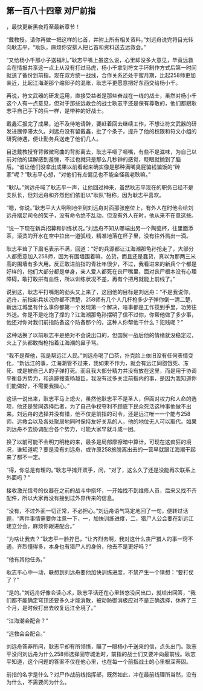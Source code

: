 ## 第一百八十四章 对尸前指
，最快更新黑夜将至最新章节！

“戴教授，请你再做一把这样的匕首，并附上所有相关资料。”刘远舟说完将目光转向耿志平，“耿队，麻烦你安排人把匕首和资料送去远救会。”

“又给杨小千那小子送福利。”耿志平嘴上虽这么说，心里却没多大意见，毕竟远救会在情报共享这一点上从没有打过马虎，杨小千拿到符文手环制作方式后第一时间就送了备份到前指。现在双方统一战线，合作关系还处于蜜月期，比起258师更加亲近，比起江海潮那个缩卵子的混账，耿志平更愿意把好东西交给杨小千。

再说，符文武器的研发运用，直接受益者是那些奋战在一线的战士，虽然对杨小千这个人有一点意见，但对于那些远救会的战士耿志平还是保有尊敬的，他们都跟耿志平自己手下的兵一样，是带种的好战士。

戴鑫汇报完了成果，迫不及待地请辞，要赶着回去继续工作，不想让符文武器的研发进展停滞太久。刘远舟没有留戴鑫，批了个条子，提升了他的权限和符文小组的研究待遇，便让勤务兵送走了他们几人。

目送戴教授脊背微微弯曲的背影离去，耿志平咂了咂嘴，有些不是滋味，为自己以前对他的误解感到羞愧，不过也就只是那么几秒钟的感觉，眨眼就抛到了脑后。“谁让他们没拿出成果以前看起来确实像是那种满嘴臭屁骗钱骗饭的“砖家”呢？”耿志平心想，“对他们有点偏见也不能全怪我老耿嘛。”

“耿队。”刘远舟喊了耿志平一声，让他回过神来，虽然耿志平现在的职务已经不是支队长，但刘远舟和齐烈他们依旧以“耿队”相称，因为耿志平喜欢。

“嗯，你说。”耿志平大大咧咧地坐到刘远舟对面那张座位上，有外人在时他会给刘远舟摆足司令的架子，没有命令绝不乱动，但没有外人在时，他从来不在意这些。

“说一下现在新兵招募和训练状况。”刘远舟不知从哪端出另一个陶瓷杯，往里面添茶，滚烫的开水在空中拉出一道弧线，精准地落在杯子里，没有往外溅出一滴。

耿志平耸了下眉毛表示不满，回道：“好的兵源都让江海潮那龟孙抢走了，大部分人都愿意加入258师，因为有围墙围着嘛，怂货，而且还是蠢货，真以为那两三米高的围墙有多大用。反正敢进前指的青壮年很少，不过，我看进来的新兵个个都是好样的，他们大部分都是单身，亲人爱人都死在丧尸嘴里，面对丧尸根本没有心理障碍，敢打敢拼有血性，所以训练状况不差，再有个把月就能上前线了。”

说到这，耿志平打嘴炮的劲头又上来了，这回他的目标是刘远舟：“不是我说你，远舟，前指新兵状况你都不清楚，258师有几个人几杆枪多少子弹你倒一清二楚，新远江城里有什么事你都第一个发现第一个解决，啥事都是工作揽到手里，功劳往外送。你是不是吃饱了撑的？江海潮那龟孙摆明了信不过你，你帮他做了多少事，他还对你对我们前指防备这个防备那个的，这种人你帮他干什么？犯贱呢？”

这种话换了以前耿志平是绝对不会说出口的，但国贸一战后他的情绪就没稳定过，火上了头都敢掏枪指着江海潮的鼻子骂。

“我不是帮他，我是帮远江人民。”刘远舟喝了口茶，扑克脸上依旧没有任何表情变化，“新远江的事，江海潮管不过来，我如果不作为，就会有远江同胞饿死、冻死、或是被自己人的子弹打死。而且我大部分精力并没有放在这里，而是用于协调平衡各方势力，和追踪搜查杨越臣。我没有过多关注前指内的事，是因为我知道你们能做好，不需要我操心。”

这话一说出来，耿志平马上熄火，虽然他耿志平不是圣人，但面对权力和人命的选项，他还是赞同选择后者，为了自己争权夺利不顾底下民众死活这种事他做不出来。刘远舟的选择并没有错，他不仅是前指的司令，还是远江唯一一个能与258师、远救会以及各处聚居地同时保持友好关系的人，他的地位无人可以取代。如果刘远舟不去协调配合各个势力，可能大家早就斗成一团。

换了以前可能不会明刀明枪的来，最多是局部摩擦暗中算计，可现在这疯狂的境况，谁知道呢？要是没有刘远舟，或许原258旅脱离出去的一营早就跟江海潮干起来了都不一定。

“得，你总是有理的。”耿志平摊开双手，问，“对了，这么久了还是没能再次联系上外面吗？”

接收激光信号的仪器在之前的战斗中损坏，一开始找不到维修人员，后来又找不齐配件，所以大家再没有接到过外界传来的信息。

“没有，不过外面一切正常，不必担心。”刘远舟语气笃定地回了一句，便转过话题，“两件事情需要你注意一下，一，加快训练进度，二，猎尸人公会要在新远江建立分会，麻烦你跟进配合。”

“为啥让我去？”耿志平一脸拧巴，“让齐烈去啊，我对这什么丧尸猎人的事一窍不通，齐烈懂得多，本身也有猎尸人的身份，他去不是更好吗？”

“他有其他任务。”

耿志平心中一动，联想到刘远舟要他加快训练进度，不禁产生一个猜想：“要打仗了？”

“是的。”刘远舟好像会读心术，耿志平话还在心里转悠没问出口，就给出回答，“我们都不能确定穹顶还要多久才能消散，被动防御消极应对不是正确选择，休养了三个月，是时候打出去收复远江全境了。”

“江海潮会配合？”

“远救会会配合。”

刘远舟答非所问，耿志平却有所领悟，瞄了一眼杨小千送来的信，点头出门。耿志平没问刘远舟为什么258师选择固守城池时，前指的战士们又要冲向最前线。耿志平知道，这个问题的答案不仅在他心里，也在每一个前指战士的心里根深蒂固。

前指的名字是什么？对尸作战前线指挥部，既然如此，冲在最前线理所当然，没有为什么，不需要问为什么。


